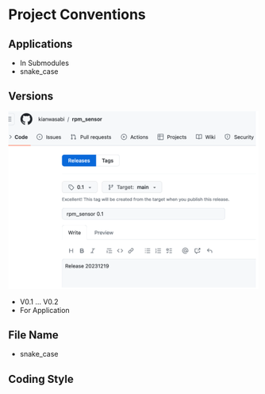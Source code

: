 # Project Conventions

## Applications 
- In Submodules
- snake_case

## Versions  
![image](images/submodules_release_convention.png)
- V0.1 ... V0.2
- For Application 

## File Name
- snake_case

## Coding Style


